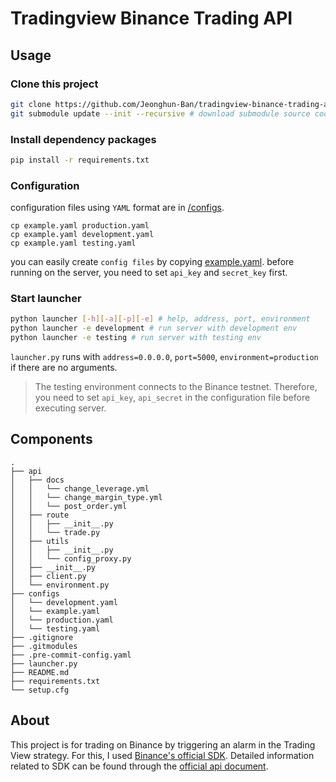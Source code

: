 Tradingview Binance Trading API
===

Usage
---

### Clone this project

```bash
git clone https://github.com/Jeonghun-Ban/tradingview-binance-trading-api.git
git submodule update --init --recursive # download submodule source code
```

### Install dependency packages

```bash
pip install -r requirements.txt
```

### Configuration

configuration files using `YAML` format are in [/configs](/configs).

```
cp example.yaml production.yaml
cp example.yaml development.yaml
cp example.yaml testing.yaml
```

you can easily create `config files` by copying [example.yaml](/configs/example.yaml). before running on the server, you need to set `api_key` and `secret_key` first.

### Start launcher

```bash
python launcher [-h][-a][-p][-e] # help, address, port, environment
python launcher -e development # run server with development env
python launcher -e testing # run server with testing env
```

`launcher.py` runs with `address=0.0.0.0`, `port=5000`, `environment=production` if there are no arguments.

> The testing environment connects to the Binance testnet. Therefore, you need to set `api_key`, `api_secret` in the configuration file before executing server.

Components
---

```
.
├── api
│   ├── docs
│   │   └── change_leverage.yml
│   │   └── change_margin_type.yml
│   │   └── post_order.yml
│   ├── route
│   │   ├── __init__.py
│   │   └── trade.py
│   ├── utils
│   │   ├── __init__.py
│   │   └── config_proxy.py
│   ├── __init__.py
│   ├── client.py
│   └── environment.py
├── configs
│   └── development.yaml
│   └── example.yaml
│   └── production.yaml
│   └── testing.yaml
├── .gitignore
├── .gitmodules
├── .pre-commit-config.yaml
├── launcher.py
├── README.md
├── requirements.txt
└── setup.cfg
```

About
---

This project is for trading on Binance by triggering an alarm in the Trading View strategy. For this, I used [Binance's official SDK](https://github.com/Binance-docs/Binance_Futures_python/tree/e22898d440531c94a1f2d9e8ae49009979a70c96). Detailed information related to SDK can be found through the [official api document](https://binance-docs.github.io/apidocs/futures/en).